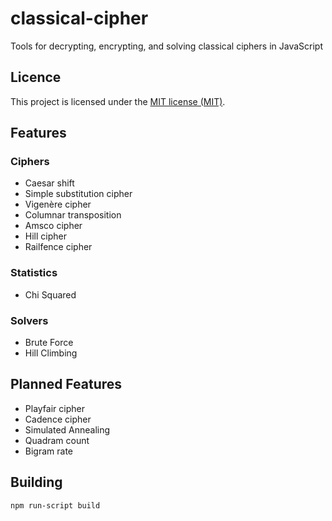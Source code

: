 # classical-cipher
Tools for decrypting, encrypting, and solving classical ciphers in JavaScript

## Licence

This project is licensed under the [MIT license (MIT)](LICENSE).

## Features
### Ciphers
- Caesar shift
- Simple substitution cipher
- Vigenère cipher
- Columnar transposition
- Amsco cipher
- Hill cipher
- Railfence cipher

### Statistics
- Chi Squared

### Solvers
- Brute Force
- Hill Climbing

## Planned Features
- Playfair cipher
- Cadence cipher
- Simulated Annealing
- Quadram count
- Bigram rate

## Building

```bash
npm run-script build
```

